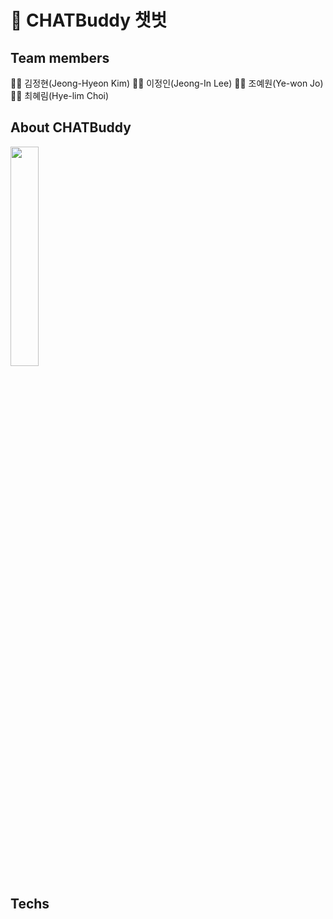 # 👀 CHATBuddy 챗벗

## Team members
🧑‍💻 김정현(Jeong-Hyeon Kim)
🧑‍💻 이정인(Jeong-In Lee)
🧑‍💻 조예원(Ye-won Jo)
🧑‍💻 최혜림(Hye-lim Choi)

## About CHATBuddy
<img src = "https://user-images.githubusercontent.com/68999618/227910711-3289e617-a6c0-4b87-b770-a48b2e3aaf61.png" width="30%" height="30%">

## Techs
